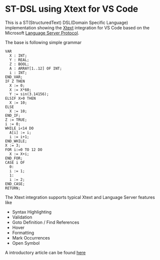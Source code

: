 # ST-DSL using Xtext  for VS Code

This is a ST(StructuredText) DSL(Domain Specific Language) implementation showing the [Xtext](https://www.eclipse.org/Xtext/) integration for VS Code based on the Microsoft [Language Server Protocol](https://github.com/Microsoft/language-server-protocol).

The base is following simple grammar

```
VAR
  X : INT;
  Y : REAL;
  Z : BOOL;
  A : ARRAY[1..12] OF INT;
  i : INT;
END_VAR;
IF Z THEN
  X := 0;
  X := X*60;
  Y := sin(3.14156);
ELSIF X>0 THEN
  X := 10;
ELSE
  X := 10;
END_IF;
Z := TRUE;
i := 0;
WHILE i<14 DO
  A[i] := i;
  i := i+1;
END_WHILE;
X := 3;
FOR i:=0 TO 12 DO
  X := X+i;
END_FOR;
CASE i OF
  0:
  i := 1;
  1:
  i := 2;
END_CASE;
RETURN;
```

The Xtext integration supports typical Xtext and Language Server features like

* Syntax Highlighting
* Validation
* Goto Definition / Find References
* Hover
* Formatting
* Mark Occurrences
* Open Symbol

A introductory article can be found [here](https://blogs.itemis.com/en/integrating-xtext-language-support-in-visual-studio-code)

